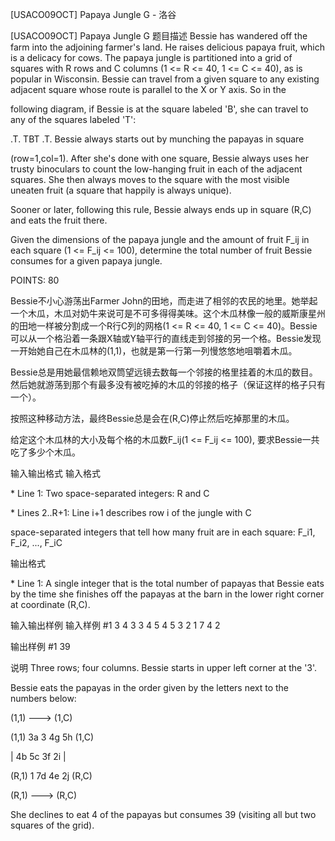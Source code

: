 



[USACO09OCT] Papaya Jungle G - 洛谷














[USACO09OCT] Papaya Jungle G
题目描述
Bessie has wandered off the farm into the adjoining farmer's land. He raises delicious papaya fruit, which is a delicacy for cows. The papaya jungle is partitioned into a grid of squares with R rows and C columns (1 <= R <= 40, 1 <= C <= 40), as is popular in Wisconsin. Bessie can travel from a given square to any existing adjacent square whose route is parallel to the X or Y axis.  So in the

following diagram, if Bessie is at the square labeled 'B', she can travel to any of the squares labeled 'T':

.T.
TBT
.T.
Bessie always starts out by munching the papayas in square

(row=1,col=1).  After she's done with one square, Bessie always uses her trusty binoculars to count the low-hanging fruit in each of the adjacent squares. She then always moves to the square with the most visible uneaten fruit (a square that happily is always unique).

Sooner or later, following this rule, Bessie always ends up in square (R,C) and eats the fruit there.

Given the dimensions of the papaya jungle and the amount of fruit F\_ij in each square (1 <= F\_ij <= 100), determine the total number of fruit Bessie consumes for a given papaya jungle.

POINTS: 80

Bessie不小心游荡出Farmer John的田地，而走进了相邻的农民的地里。她举起一个木瓜，木瓜对奶牛来说可是不可多得得美味。这个木瓜林像一般的威斯康星州的田地一样被分割成一个R行C列的网格(1 <= R <= 40, 1 <= C <= 40)。Bessie可以从一个格沿着一条跟X轴或Y轴平行的直线走到邻接的另一个格。Bessie发现一开始她自己在木瓜林的(1,1)，也就是第一行第一列慢悠悠地咀嚼着木瓜。

Bessie总是用她最信赖地双筒望远镜去数每一个邻接的格里挂着的木瓜的数目。然后她就游荡到那个有最多没有被吃掉的木瓜的邻接的格子（保证这样的格子只有一个）。

按照这种移动方法，最终Bessie总是会在(R,C)停止然后吃掉那里的木瓜。

给定这个木瓜林的大小及每个格的木瓜数F\_ij(1 <= F\_ij <= 100), 要求Bessie一共吃了多少个木瓜。

输入输出格式
输入格式

\* Line 1: Two space-separated integers: R and C

\* Lines 2..R+1: Line i+1 describes row i of the jungle with C

space-separated integers that tell how many fruit are in each square: F\_i1, F\_i2, ..., F\_iC

输出格式

\* Line 1: A single integer that is the total number of papayas that Bessie eats by the time she finishes off the papayas at the barn in the lower right corner at coordinate (R,C).

输入输出样例
输入样例 #1
3 4 
3 3 4 5 
4 5 3 2 
1 7 4 2 

输出样例 #1
39 

说明
Three rows; four columns. Bessie starts in upper left corner at the '3'.


Bessie eats the papayas in the order given by the letters next to the numbers below:

(1,1) ---> (1,C) 

(1,1) 3a  3   4g  5h  (1,C) 

|   4b  5c  3f  2i    |

(R,1) 1   7d  4e  2j  (R,C) 

(R,1) ---> (R,C) 

She declines to eat 4 of the papayas but consumes 39 (visiting all but two squares of the grid). 








